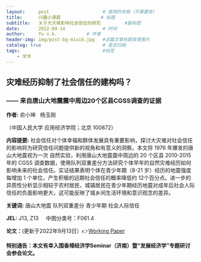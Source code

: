 ```yaml
---
layout:     post   				    # 使用的布局（不需要改）
title:      兴趣小课题				# 标题 
subtitle:   关于大灾难影响社会信任的研究         #副标题
date:       2022-04-14				# 时间
author:     Yu x.k.	          # 作者
header-img: img/post-bg-miui6.jpg 	#这篇文章标题背景图片
catalog: true 						# 是否归档
tags:								#标签
    - 学术
---
```


## 灾难经历抑制了社会信任的建构吗？
### —— 来自唐山大地震震中周边20个区县CGSS调查的证据

<strong>作者:</strong> 俞小坤 &nbsp;   杨玉刚 

（中国人民大学 应用经济学院；北京 100872）

<strong>内容提要:</strong> 社会信任对个体幸福和群体发展具有重要影响，探讨大灾难对社会信任的影响将为研究信任问题提供新的视角和有意义的洞察。本文将 1976 年爆发的唐山大地震视为一次
自然实验，利用唐山大地震震中周边的 20 个区县 2010-2015 年的 CGSS 调查数据，使用队列双重差分方法研究个体早年的自然灾难经历如何影响未来的社会信任。实证结果表明个体在青少年期（8-21 岁）经历的地震强度每增加 1 个单位，产生积极的远期社会信任的概率降低约 12个百分点。进一步的异质性分析显示相较于农村居民，城镇居民在青少年期经历地震对成年后社会人际信任的负面影响更大，这可能反映了城乡间生活环境和意识观念的差异。

<strong>关键词:</strong> 唐山大地震   队列双重差分   青少年期   社会人际信任

<strong>JEL:</strong>  J13, Z13 &nbsp; &nbsp; 中图分类号：F061.4 

 <strong>论文：</strong>(更新于2022年9月13日）👉[Working Paper](https://pan.baidu.com/s/12CjMEy5owUOQaf7-NdL_RQ?pwd=udfh)

<strong>特别通告：本文有幸入围香樟经济学Seminar（济南）暨“发展经济学”专题研讨会参会论文。</strong> 
